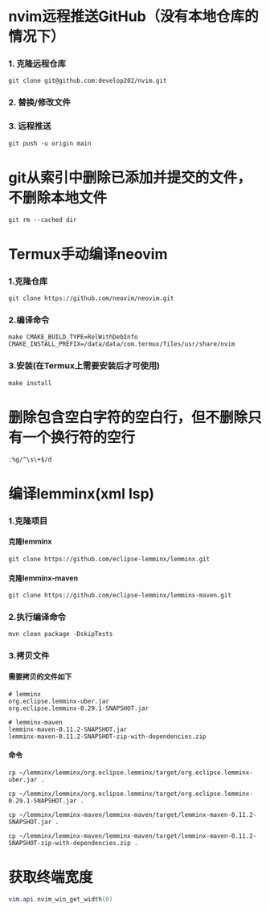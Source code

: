 # nvim远程推送GitHub（没有本地仓库的情况下）

### 1. 克隆远程仓库

```shell
git clone git@github.com:develop202/nvim.git
```

### 2. 替换/修改文件

### 3. 远程推送

```shell
git push -u origin main
```

# git从索引中删除已添加并提交的文件，不删除本地文件

```shell
git rm --cached dir
```

# Termux手动编译neovim

### 1.克隆仓库

```shell
git clone https://github.com/neovim/neovim.git
```

### 2.编译命令

```shell
make CMAKE_BUILD_TYPE=RelWithDebInfo CMAKE_INSTALL_PREFIX=/data/data/com.termux/files/usr/share/nvim
```

### 3.安装(在Termux上需要安装后才可使用)

```shell
make install
```

# 删除包含空白字符的空白行，但不删除只有一个换行符的空行

```shell
:%g/^\s\+$/d
```

# 编译lemminx(xml lsp)

### 1.克隆项目

#### 克隆lemminx

```shell
git clone https://github.com/eclipse-lemminx/lemminx.git
```

#### 克隆lemminx-maven

```shell
git clone https://github.com/eclipse-lemminx/lemminx-maven.git
```

### 2.执行编译命令

```shell
mvn clean package -DskipTests
```

### 3.拷贝文件

#### 需要拷贝的文件如下

```shell
# lemminx
org.eclipse.lemminx-uber.jar
org.eclipse.lemminx-0.29.1-SNAPSHOT.jar

# lemminx-maven
lemminx-maven-0.11.2-SNAPSHOT.jar
lemminx-maven-0.11.2-SNAPSHOT-zip-with-dependencies.zip
```

#### 命令

```shell
cp ~/lemminx/lemminx/org.eclipse.lemminx/target/org.eclipse.lemminx-uber.jar .
```

```shell
cp ~/lemminx/lemminx/org.eclipse.lemminx/target/org.eclipse.lemminx-0.29.1-SNAPSHOT.jar .
```

```shell
cp ~/lemminx/lemminx-maven/lemminx-maven/target/lemminx-maven-0.11.2-SNAPSHOT.jar .
```

```shell
cp ~/lemminx/lemminx-maven/lemminx-maven/target/lemminx-maven-0.11.2-SNAPSHOT-zip-with-dependencies.zip .
```

# 获取终端宽度

```lua
vim.api.nvim_win_get_width(0)
```
